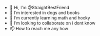 - 👋 Hi, I’m @StraightBestFriend
- 👀 I’m interested in dogs and books
- 🌱 I’m currently learning math and hocky
- 💞️ I’m looking to collaborate on i dont know
- 📫 How to reach me any how

<!---
StraightBestFriend/StraightBestFriend is a ✨ special ✨ repository because its `README.md` (this file) appears on your GitHub profile.
You can click the Preview link to take a look at your changes.
--->
